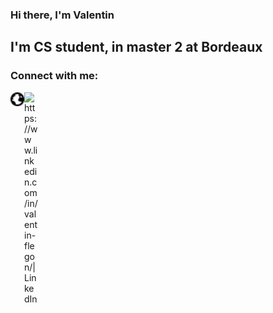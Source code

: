 ### Hi there, I'm Valentin
## I'm CS student, in master 2 at Bordeaux 


### Connect with me:
[<img align="left" alt="https://valentinflegon.herokuapp.com" width="22px" src="https://raw.githubusercontent.com/iconic/open-iconic/master/svg/globe.svg" />][website]
[<img align="left" alt="https://www.linkedin.com/in/valentin-flegon/| LinkedIn" width="22px" src="https://cdn.jsdelivr.net/npm/simple-icons@v3/icons/linkedin.svg" />][linkedin]

<br />


[website]: https://valentin-flegon.herokuapp.com

[instagram]: https://instagram.com/
[linkedin]: https://www.linkedin.com/in/valentin-flegon/
[website]: https://codeSTACKr.com
[webdevplaylist]: https://www.youtube.com/playlist?list=PLkwxH9e_vrAJ0WbEsFA9W3I1W-g_BTsbt
[jsplaylist]: https://www.youtube.com/playlist?list=PLkwxH9e_vrALRJKu7wfXby3MKeflhTu6B
[cssplaylist]: https://www.youtube.com
[reactplaylist]: https://www.youtube.com
